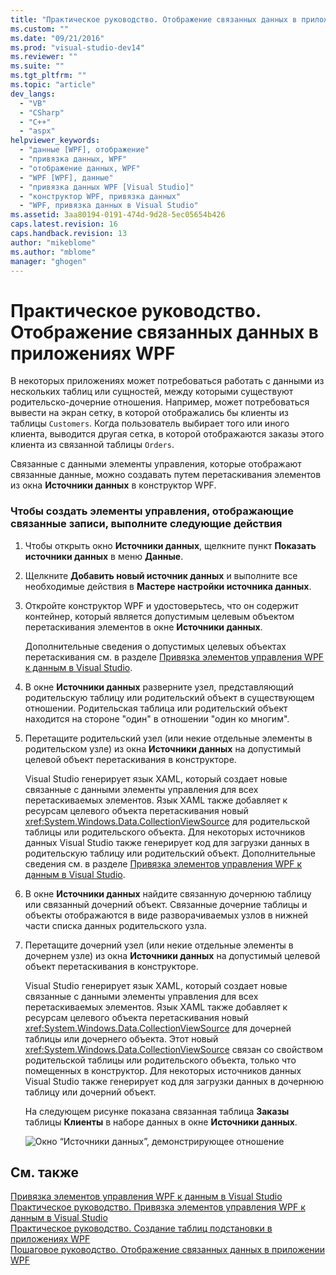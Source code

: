 ```yaml
---
title: "Практическое руководство. Отображение связанных данных в приложениях WPF | Microsoft Docs"
ms.custom: ""
ms.date: "09/21/2016"
ms.prod: "visual-studio-dev14"
ms.reviewer: ""
ms.suite: ""
ms.tgt_pltfrm: ""
ms.topic: "article"
dev_langs: 
  - "VB"
  - "CSharp"
  - "C++"
  - "aspx"
helpviewer_keywords: 
  - "данные [WPF], отображение"
  - "привязка данных, WPF"
  - "отображение данных, WPF"
  - "WPF [WPF], данные"
  - "привязка данных WPF [Visual Studio]"
  - "конструктор WPF, привязка данных"
  - "WPF, привязка данных в Visual Studio"
ms.assetid: 3aa80194-0191-474d-9d28-5ec05654b426
caps.latest.revision: 16
caps.handback.revision: 13
author: "mikeblome"
ms.author: "mblome"
manager: "ghogen"
---
```

# Практическое руководство. Отображение связанных данных в приложениях WPF
В некоторых приложениях может потребоваться работать с данными из нескольких таблиц или сущностей, между которыми существуют родительско\-дочерние отношения.  Например, может потребоваться вывести на экран сетку, в которой отображались бы клиенты из таблицы `Customers`.  Когда пользователь выбирает того или иного клиента, выводится другая сетка, в которой отображаются заказы этого клиента из связанной таблицы `Orders`.  
  
 Связанные с данными элементы управления, которые отображают связанные данные, можно создавать путем перетаскивания элементов из окна **Источники данных** в конструктор WPF.  
  
### Чтобы создать элементы управления, отображающие связанные записи, выполните следующие действия  
  
1.  Чтобы открыть окно **Источники данных**, щелкните пункт **Показать источники данных** в меню **Данные**.  
  
2.  Щелкните **Добавить новый источник данных** и выполните все необходимые действия в **Мастере настройки источника данных**.  
  
3.  Откройте конструктор WPF и удостоверьтесь, что он содержит контейнер, который является допустимым целевым объектом перетаскивания элементов в окне **Источники данных**.  
  
     Дополнительные сведения о допустимых целевых объектах перетаскивания см. в разделе [Привязка элементов управления WPF к данным в Visual Studio](../data-tools/bind-wpf-controls-to-data-in-visual-studio1.md).  
  
4.  В окне **Источники данных** разверните узел, представляющий родительскую таблицу или родительский объект в существующем отношении.  Родительская таблица или родительский объект находится на стороне "один" в отношении "один ко многим".  
  
5.  Перетащите родительский узел \(или некие отдельные элементы в родительском узле\) из окна **Источники данных** на допустимый целевой объект перетаскивания в конструкторе.  
  
     Visual Studio генерирует язык XAML, который создает новые связанные с данными элементы управления для всех перетаскиваемых элементов.  Язык XAML также добавляет к ресурсам целевого объекта перетаскивания новый <xref:System.Windows.Data.CollectionViewSource> для родительской таблицы или родительского объекта.  Для некоторых источников данных Visual Studio также генерирует код для загрузки данных в родительскую таблицу или родительский объект.  Дополнительные сведения см. в разделе [Привязка элементов управления WPF к данным в Visual Studio](../data-tools/bind-wpf-controls-to-data-in-visual-studio1.md).  
  
6.  В окне **Источники данных** найдите связанную дочернюю таблицу или связанный дочерний объект.  Связанные дочерние таблицы и объекты отображаются в виде разворачиваемых узлов в нижней части списка данных родительского узла.  
  
7.  Перетащите дочерний узел \(или некие отдельные элементы в дочернем узле\) из окна **Источники данных** на допустимый целевой объект перетаскивания в конструкторе.  
  
     Visual Studio генерирует язык XAML, который создает новые связанные с данными элементы управления для всех перетаскиваемых элементов.  Язык XAML также добавляет к ресурсам целевого объекта перетаскивания новый <xref:System.Windows.Data.CollectionViewSource> для дочерней таблицы или дочернего объекта.  Этот новый <xref:System.Windows.Data.CollectionViewSource> связан со свойством родительской таблицы или родительского объекта, только что помещенных в конструктор.  Для некоторых источников данных Visual Studio также генерирует код для загрузки данных в дочернюю таблицу или дочерний объект.  
  
     На следующем рисунке показана связанная таблица **Заказы** таблицы **Клиенты** в наборе данных в окне **Источники данных**.  
  
     ![Окно “Источники данных”, демонстрирующее отношение](~/docs/data-tools/media/datasources2.gif "DataSources2")  
  
## См. также  
 [Привязка элементов управления WPF к данным в Visual Studio](../data-tools/bind-wpf-controls-to-data-in-visual-studio1.md)   
 [Практическое руководство. Привязка элементов управления WPF к данным в Visual Studio](../data-tools/bind-wpf-controls-to-data-in-visual-studio2.md)   
 [Практическое руководство. Создание таблиц подстановки в приложениях WPF](../data-tools/create-lookup-tables-in-wpf-applications.md)   
 [Пошаговое руководство. Отображение связанных данных в приложении WPF](../data-tools/walkthrough-displaying-related-data-in-a-wpf-application.md)